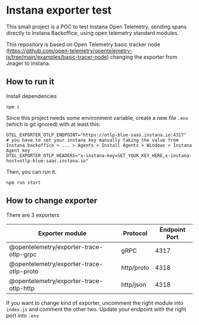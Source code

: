 # Instana exporter test

This small project is a POC to test Instana Open Telemetry, sending spans directly to Instana Backoffice, using open telemetry standard modules.

This repository is based on Open Telemetry basic tracker node (https://github.com/open-telemetry/opentelemetry-js/tree/main/examples/basic-tracer-node) changing the exporter from Jeager to Instana.

## How to run it

Install dependencies

```
npm i
```

Since this project needs some environment variable, create a new file `.env` (which is git ignored) with at least this:

```
OTEL_EXPORTER_OTLP_ENDPOINT="https://otlp-blue-saas.instana.io:4317"
# you have to set your instana key manually taking the value from Instana backoffice > ... > Agents > Install Agents > Windows > Instana Agent key
OTEL_EXPORTER_OTLP_HEADERS="x-instana-key=SET_YOUR_KEY_HERE,x-instana-host=otlp-blue-saas.instana.io"
```

Then, you can run it.

```
npm run start
```

## How to change exporter

There are 3 exporters

| Exporter module                          | Protocol   | Endpoint Port |
| ---------------------------------------- | ---------- | ------------- |
| @opentelemetry/exporter-trace-otlp-grpc  | gRPC       | 4317          |
| @opentelemetry/exporter-trace-otlp-proto | http/proto | 4318          |
| @opentelemetry/exporter-trace-otlp-http  | http/json  | 4318          |

If you want to change kind of exporter, uncomment the right module into `index.js` and comment the other two. Update your endpoint with the right port into `.env`
